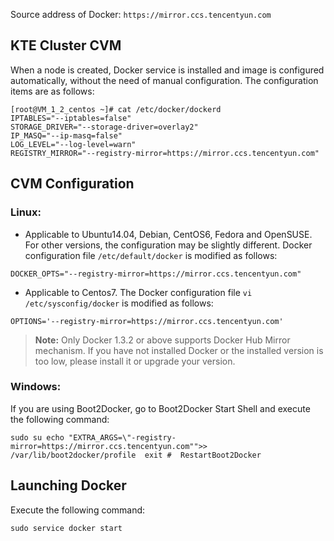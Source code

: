 Source address of Docker: `https://mirror.ccs.tencentyun.com`

## KTE Cluster CVM
When a node is created, Docker service is installed and image is configured automatically, without the need of manual configuration. The configuration items are as follows:
```shell
[root@VM_1_2_centos ~]# cat /etc/docker/dockerd 
IPTABLES="--iptables=false"
STORAGE_DRIVER="--storage-driver=overlay2"
IP_MASQ="--ip-masq=false"
LOG_LEVEL="--log-level=warn"
REGISTRY_MIRROR="--registry-mirror=https://mirror.ccs.tencentyun.com"
```

## CVM Configuration
### Linux:
- Applicable to Ubuntu14.04, Debian, CentOS6, Fedora and OpenSUSE. For other versions, the configuration may be slightly different.
Docker configuration file `/etc/default/docker` is modified as follows:
```shell
DOCKER_OPTS="--registry-mirror=https://mirror.ccs.tencentyun.com"
```
- Applicable to Centos7.
The Docker configuration file `vi /etc/sysconfig/docker` is modified as follows:
```shell
OPTIONS='--registry-mirror=https://mirror.ccs.tencentyun.com'
```
>**Note:**
>Only Docker 1.3.2 or above supports Docker Hub Mirror mechanism. If you have not installed Docker or the installed version is too low, please install it or upgrade your version.

### Windows:
If you are using Boot2Docker, go to Boot2Docker Start Shell and execute the following command:
```shell
sudo su echo "EXTRA_ARGS=\"-registry-mirror=https://mirror.ccs.tencentyun.com"">> /var/lib/boot2docker/profile  exit #  RestartBoot2Docker
```

## Launching Docker
Execute the following command:
```shell
sudo service docker start
```

